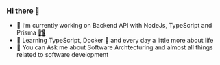 ### Hi there 👋

- 🔭 I’m currently working on Backend API with NodeJs, TypeScript and Prisma 🏳️‍🌈⃤ 
- 🌱 Learning TypeScript, Docker 🐳 and every day a little more about life
- 💬 You can Ask me about Software Archtecturing and almost all things related to software development

<!--
**CheckMaathy/CheckMaathy** is a ✨ _special_ ✨ repository because its `README.md` (this file) appears on your GitHub profile.

Here are some ideas to get you started:

- 🔭 I’m currently working on ...
- 🌱 I’m currently learning ...
- 👯 I’m looking to collaborate on ...
- 🤔 I’m looking for help with ...
- 💬 Ask me about ...
- 📫 How to reach me: ...
- 😄 Pronouns: ...
- ⚡ Fun fact: ...
-->
